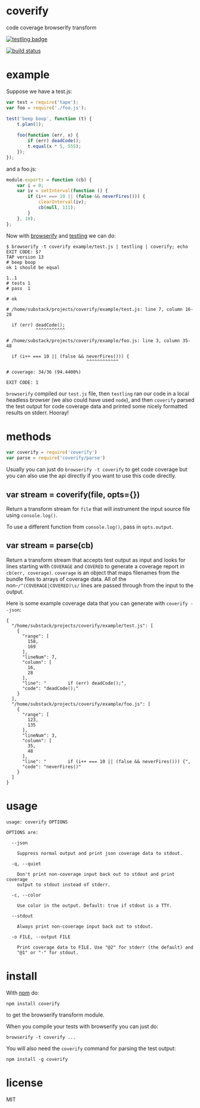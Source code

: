 # coverify

code coverage browserify transform

[![testling badge](https://ci.testling.com/substack/coverify.png)](https://ci.testling.com/substack/coverify)

[![build status](https://secure.travis-ci.org/substack/coverify.png)](http://travis-ci.org/substack/coverify)

# example

Suppose we have a test.js:

``` js
var test = require('tape');
var foo = require('./foo.js');

test('beep boop', function (t) {
    t.plan(1);
    
    foo(function (err, x) {
        if (err) deadCode();
        t.equal(x * 5, 555);
    });
});
```

and a foo.js:

``` js
module.exports = function (cb) {
    var i = 0;
    var iv = setInterval(function () {
        if (i++ === 10 || (false && neverFires())) {
            clearInterval(iv);
            cb(null, 111);
        }
    }, 10);
};
```

Now with [browserify](http://browserify.org) and
[testling](https://npmjs.org/package/testling) we can do:

```
$ browserify -t coverify example/test.js | testling | coverify; echo EXIT CODE: $?
TAP version 13
# beep boop
ok 1 should be equal

1..1
# tests 1
# pass  1

# ok

# /home/substack/projects/coverify/example/test.js: line 7, column 16-28

  if (err) deadCode();
           ^^^^^^^^^^^

# /home/substack/projects/coverify/example/foo.js: line 3, column 35-48

  if (i++ === 10 || (false && neverFires())) {
                              ^^^^^^^^^^^^

# coverage: 34/36 (94.4400%)

EXIT CODE: 1
```

`browserify` compiled our `test.js` file, then `testling` ran our code in a
local headless browser (we also could have used `node`), and then `coverify`
parsed the test output for code coverage data and printed some nicely formatted
results on stderr. Hooray!

# methods

``` js
var coverify = require('coverify')
var parse = require('coverify/parse')
```

Usually you can just do `browserify -t coverify` to get code coverage but you
can also use the api directly if you want to use this code directly.

## var stream = coverify(file, opts={})

Return a transform stream for `file` that will instrument the input source file
using `console.log()`.

To use a different function from `console.log()`, pass in `opts.output`.

## var stream = parse(cb)

Return a transform stream that accepts test output as input and looks for lines
starting with `COVERAGE` and `COVERED` to generate a coverage report in
`cb(err, coverage)`. `coverage` is an object that maps filenames from the bundle
files to arrays of coverage data. All of the non-`/^(COVERAGE|COVERED)\s/` lines
are passed through from the input to the output.

Here is some example coverage data that you can generate with `coverify --json`:

```
{
  "/home/substack/projects/coverify/example/test.js": [
    {
      "range": [
        158,
        169
      ],
      "lineNum": 7,
      "column": [
        16,
        28
      ],
      "line": "        if (err) deadCode();",
      "code": "deadCode();"
    }
  ],
  "/home/substack/projects/coverify/example/foo.js": [
    {
      "range": [
        123,
        135
      ],
      "lineNum": 3,
      "column": [
        35,
        48
      ],
      "line": "        if (i++ === 10 || (false && neverFires())) {",
      "code": "neverFires()"
    }
  ]
}
```

# usage

```
usage: coverify OPTIONS

OPTIONS are:

  --json

    Suppress normal output and print json coverage data to stdout.

  -q, --quiet

    Don't print non-coverage input back out to stdout and print coverage
    output to stdout instead of stderr.

  -c, --color

    Use color in the output. Default: true if stdout is a TTY.

  --stdout

    Always print non-coverage input back out to stdout.

  -o FILE, --output FILE

    Print coverage data to FILE. Use "@2" for stderr (the default) and
    "@1" or "-" for stdout.

```

# install

With [npm](https://npmjs.org) do:

```
npm install coverify
```

to get the browserify transform module.

When you compile your tests with browserify you can just do:

```
browserify -t coverify ...
```

You will also need the `coverify` command for parsing the test output:

```
npm install -g coverify
```

# license

MIT
